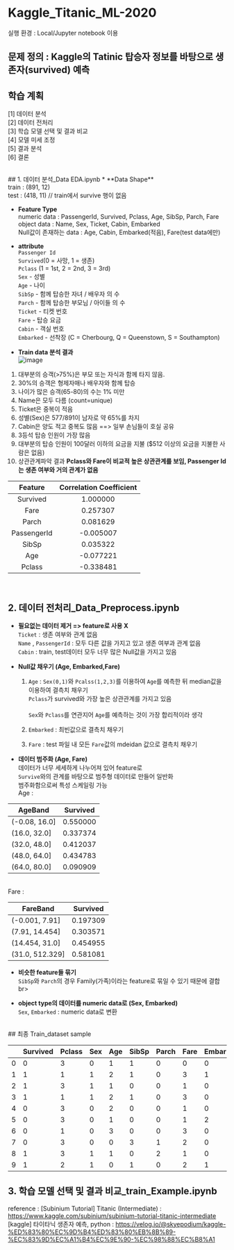 # Kaggle_Titanic_ML-2020
실행 환경 : Local/Jupyter notebook 이용

## 문제 정의 : Kaggle의 Tatinic 탑승자 정보를 바탕으로 생존자(survived) 예측
## 학습 계획
[1] 데이터 분석 <br>
[2] 데이터 전처리<br>
[3] 학습 모델 선택 및 결과 비교 <br>
[4] 모델 미세 조정<br>
[5] 결과 분석<br>
[6] 결론<br>

<br>
## 1. 데이터 분석_Data EDA.ipynb
* **Data Shape** <br>
train : (891, 12) <br>
test : (418, 11) // train에서 survive 행이 없음 <br>

* **Feature Type** <br>
numeric data : PassengerId, Survived, Pclass, Age, SibSp, Parch, Fare<br>
object data : Name, Sex, Ticket, Cabin, Embarked<br>
Null값이 존재하는 data : Age, Cabin, Embarked(적음), Fare(test data에만)<br>

* **attribute** <br>
`Passenger Id`<br>
`Survived`(0 = 사망, 1 = 생존)<br>
`Pclass` (1 = 1st, 2 = 2nd, 3 = 3rd)<br>
`Sex` - 성별<br>
`Age` - 나이<br>
`SibSp` - 함께 탑승한 자녀 / 배우자 의 수<br>
`Parch` - 함께 탑승한 부모님 / 아이들 의 수<br>
`Ticket` - 티켓 번호<br>
`Fare` - 탑승 요금<br>
`Cabin` - 객실 번호<br>
`Embarked` - 선착장 (C = Cherbourg, Q = Queenstown, S = Southampton)<br>

* **Train data 분석 결과** <br>
![image](https://user-images.githubusercontent.com/55186800/85547142-8d2aef80-b658-11ea-97ee-8ea3b0dca570.png) 
1. 대부분의 승객(>75%)은 부모 또는 자식과 함께 타지 않음.<br>
2. 30%의 승객은 형제자매나 배우자와 함께 탑승<br>
3. 나이가 많은 승객(65-80)의 수는 1% 미만<br>
4. Name은 모두 다름 (count=unique)<br>
5. Ticket은 중복이 적음<br>
6. 성별(Sex)은 577/891이 남자로 약 65%를 차지<br>
7. Cabin은 양도 적고 중복도 많음 ==> 일부 손님들이 호실 공유<br>
8. 3등석 탑승 인원이 가장 많음<br>
9. 대부분의 탑승 인원이 100달러 이하의 요금을 지불 ($512 이상의 요금을 지불한 사람은 없음)<br>
10. 상관관계파악 결과 **Pclass와 Fare이 비교적 높은 상관관계를 보임, Passenger Id는 생존 여부와 거의 관계가 없음** <br>
<Correlation>
  
  
**Feature** | **Correlation Coefficient**  
:----: | :----:
Survived | 1.000000 
Fare | 0.257307      
Parch |  0.081629   
PassengerId | -0.005007 
SibSp | 0.035322  
Age | -0.077221  
Pclass | -0.338481
             
<br>

## 2. 데이터 전처리_Data_Preprocess.ipynb
* **필요없는 데이터 제거 => feature로 사용 X**<br>
`Ticket` : 생존 여부와 관계 없음<br>
`Name` , `PassengerId` : 모두 다른 값을 가지고 있고 생존 여부과 관계 없음 <br>
`Cabin` : train, test데이터 모두 너무 많은 Null값을 가지고 있음<br>

* **Null값 채우기 (Age, Embarked,Fare)**<br>
  1. `Age` : `Sex(0,1)`와 `Pcalss(1,2,3)`를 이용하여 `Age`를 예측한 뒤 median값을 이용하여 결측치 채우기<br>
  `Pclass`가 survived와 가장 높은 상관관계를 가지고 있음<br>  
  `Sex`와 `Pclass`를 연관지어 `Age`를 예측하는 것이 가장 합리적이라 생각<br>
 
  2. `Embarked` : 최빈값으로 결측치 채우기<br>

  3. `Fare` : test 파일 내 모든 `Fare`값의 mdeidan 값으로 결측치 채우기<br>

* **데이터 범주화 (Age, Fare)**<br>
데이터가 너무 세세하게 나누어져 있어 feature로 <br>
`Survive`와의 관계를 바탕으로 범주형 데이터로 만들어 일반화<br>
범주화함으로써 특성 스케일링 가능 <br>
Age : 

AgeBand | Survived
-- | --
(-0.08, 16.0] | 0.550000
(16.0, 32.0] | 0.337374
(32.0, 48.0] | 0.412037
(48.0, 64.0] | 0.434783
(64.0, 80.0] | 0.090909

<br>
 Fare :

FareBand | Survived
-- | --
(-0.001, 7.91] | 0.197309
(7.91, 14.454] | 0.303571
(14.454, 31.0] | 0.454955
(31.0, 512.329] | 0.581081

* **비슷한 feature들 묶기**<br>
`SibSp`와 `Parch`의 경우 Family(가족)이라는 feature로 묶일 수 있기 때문에 결합br>

* **object type의 데이터를 numeric data로 (Sex, Embarked)**<br>
`Sex`, `Embarked` : numeric data로 변환<br>

<br>
## 최종 Train_dataset sample

  | **Survived** | **Pclass** | **Sex** | **Age** | **SibSp** | **Parch** | **Fare** | **Embarked** | **Family**
-- | -- | -- | -- | -- | -- | -- | -- | -- | --
0 | 0 | 3 | 0 | 1 | 1 | 0 | 0 | 0 | 2
1 | 1 | 1 | 1 | 2 | 1 | 0 | 3 | 1 | 2
2 | 1 | 3 | 1 | 1 | 0 | 0 | 1 | 0 | 1
3 | 1 | 1 | 1 | 2 | 1 | 0 | 3 | 0 | 2
4 | 0 | 3 | 0 | 2 | 0 | 0 | 1 | 0 | 1
5 | 0 | 3 | 0 | 1 | 0 | 0 | 1 | 2 | 1
6 | 0 | 1 | 0 | 3 | 0 | 0 | 3 | 0 | 1
7 | 0 | 3 | 0 | 0 | 3 | 1 | 2 | 0 | 5
8 | 1 | 3 | 1 | 1 | 0 | 2 | 1 | 0 | 3
9 | 1 | 2 | 1 | 0 | 1 | 0 | 2 | 1 | 2


## 3. 학습 모델 선택 및 결과 비교_train_Example.ipynb







reference : 
[Subinium Tutorial] Titanic (Intermediate) : https://www.kaggle.com/subinium/subinium-tutorial-titanic-intermediate
[kaggle] 타이타닉 생존자 예측, python : https://velog.io/@skyepodium/kaggle-%ED%83%80%EC%9D%B4%ED%83%80%EB%8B%89-%EC%83%9D%EC%A1%B4%EC%9E%90-%EC%98%88%EC%B8%A1
